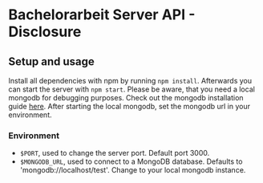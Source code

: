 # Bachelorarbeit Server API - Disclosure

## Setup and usage
Install all dependencies with npm by running `npm install`. Afterwards you can 
start the server with `npm start`. Please be aware, that you need a local 
mongodb for debugging purposes. Check out the mongodb installation guide 
[here](https://docs.mongodb.com/manual/installation/?jmp=footer).
After starting the local mongodb, set the mongodb url in your environment.

### Environment
* `$PORT`, used to change the server port. Default port 3000.
* `$MONGODB_URL`, used to connect to a MongoDB database. Defaults to 
'mongodb://localhost/test'. Change to your local mongodb instance.

